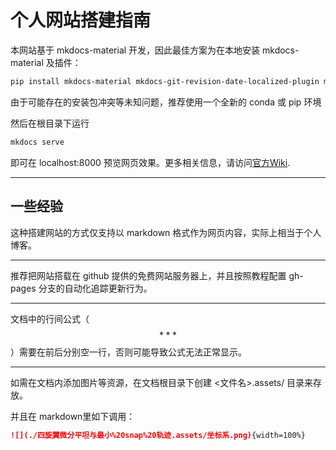 # 个人网站搭建指南

本网站基于 mkdocs-material 开发，因此最佳方案为在本地安装 mkdocs-material 及插件：

```Bash
pip install mkdocs-material mkdocs-git-revision-date-localized-plugin mkdocs-glightbox mkdocs-awesome-pages-plugin mkdocs-i18n
```

由于可能存在的安装包冲突等未知问题，推荐使用一个全新的 conda 或 pip 环境

然后在根目录下运行

```Bash
mkdocs serve
```

即可在 localhost:8000 预览网页效果。更多相关信息，请访问[官方Wiki](https://squidfunk.github.io/mkdocs-material/).

---

## 一些经验

这种搭建网站的方式仅支持以 markdown 格式作为网页内容，实际上相当于个人博客。

---

推荐把网站搭载在 github 提供的免费网站服务器上，并且按照教程配置 gh-pages 分支的自动化追踪更新行为。

---

文档中的行间公式（$$ *** $$）需要在前后分别空一行，否则可能导致公式无法正常显示。

---

如需在文档内添加图片等资源，在文档根目录下创建 <文件名>.assets/ 目录来存放。

并且在 markdown里如下调用：

```markdown
![](./四旋翼微分平坦与最小%20snap%20轨迹.assets/坐标系.png){width=100%}
```

